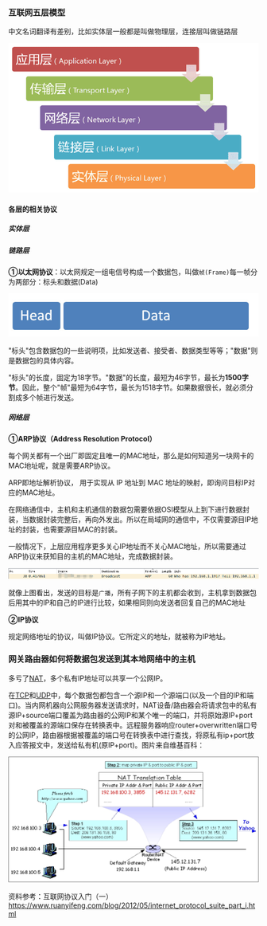 ### 互联网五层模型

中文名词翻译有差别，比如实体层一般都是叫做物理层，连接层叫做链路层

![互联网五层模型](assets/互联网模型.assets/互联网五层模型-16951092123931.png)

#### 各层的相关协议

##### 实体层

##### 链路层

**①以太网协议**：以太网规定一组电信号构成一个数据包，叫做`帧(Frame)`每一帧分为两部分：标头和数据(Data)

![以太网-帧](assets/互联网模型.assets/以太网-帧.png)

"标头"包含数据包的一些说明项，比如发送者、接受者、数据类型等等；"数据"则是数据包的具体内容。

"标头"的长度，固定为18字节。"数据"的长度，最短为46字节，最长为**1500字节**。因此，整个"帧"最短为64字节，最长为1518字节。如果数据很长，就必须分割成多个帧进行发送。

##### 网络层

**①ARP协议（Address Resolution Protocol）**

每个网关都有一个出厂即固定且唯一的MAC地址，那么是如何知道另一块网卡的MAC地址呢，就是需要ARP协议。

ARP即地址解析协议， 用于实现从 IP 地址到 MAC 地址的映射，即询问目标IP对应的MAC地址。

在网络通信中，主机和主机通信的数据包需要依据OSI模型从上到下进行数据封装，当数据封装完整后，再向外发出。所以在局域网的通信中，不仅需要源目IP地址的封装，也需要源目MAC的封装。

一般情况下，上层应用程序更多关心IP地址而不关心MAC地址，所以需要通过ARP协议来获知目的主机的MAC地址，完成数据封装。

![image-20230919174529730](assets/互联网模型.assets/ARP协议抓包简单信息.png)

就像上图看出，发送的目标是`广播`，所有子网下的主机都会收到，主机拿到数据包后用其中的IP和自己的IP进行比较，如果相同则向发送者回复自己的MAC地址

**②IP协议**

规定网络地址的协议，叫做IP协议。它所定义的地址，就被称为IP地址。



### 网关路由器如何将数据包发送到其本地网络中的主机

多亏了[NAT](https://cloud.tencent.com/developer/tools/blog-entry?target=https%3A%2F%2Fen.wikipedia.org%2Fwiki%2FNetwork_address_translation)，多个私有IP地址可以共享一个公网IP。

在[TCP](https://cloud.tencent.com/developer/tools/blog-entry?target=https%3A%2F%2Fen.wikipedia.org%2Fwiki%2FTransmission_Control_Protocol%23TCP_segment_structure)和[UDP](https://cloud.tencent.com/developer/tools/blog-entry?target=https%3A%2F%2Fen.wikipedia.org%2Fwiki%2FUser_Datagram_Protocol%23UDP_datagram_structure)中，每个数据包都包含一个源IP和一个源端口(以及一个目的IP和端口)。当内网机器向公网服务器发送请求时，NAT设备/路由器会将请求包中的私有源IP+source端口覆盖为路由器的公网IP和某个唯一的端口，并将原始源IP+port对和被覆盖的源端口保存在转换表中。远程服务器响应router+overwritten端口号的公网IP，路由器根据被覆盖的端口号在转换表中进行查找，将原私有ip+port放入应答报文中，发送给私有机(原IP+port)。图片来自维基百科：

![互联网五层模型](assets/互联网模型.assets/网关如何确认数据包应发送到哪个本地主机上.jpeg)





资料参考：互联网协议入门（一）https://www.ruanyifeng.com/blog/2012/05/internet_protocol_suite_part_i.html